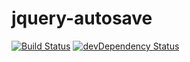 # jquery-autosave

[![Build Status](https://travis-ci.org/kelatev/jquery-autosave.svg?branch=master)](https://travis-ci.org/kelatev/jquery-autosave)
[![devDependency Status](https://img.shields.io/david/dev/kelatev/jquery-autosave.svg)](https://david-dm.org/kelatev/jquery-autosave?type=dev)